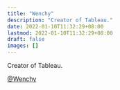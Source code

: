 ```yaml
---
title: "Wenchy"
description: "Creator of Tableau."
date: 2022-01-10T11:32:29+08:00
lastmod: 2022-01-10T11:32:29+08:00
draft: false
images: []
---
```


Creator of Tableau.

[@Wenchy](https://github.com/wenchy)

